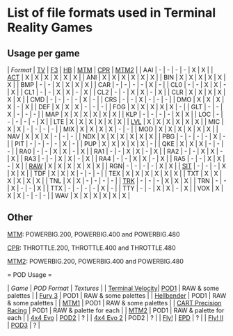 # List of file formats used in Terminal Reality Games

## Usage per game

| *Format* | [TV](TerminalVelocity.md) | [F3](Fury3.md) | [HB](Hellbender.md) | [MTM](MTM1.md) | [CPR](CartPrecisionRacing.md) | [MTM2](MTM2.md) |
| AAI | - | - | - | - | X | X |
| [ACT](ActFormatReference.md) | X | X | X | X | X | X |
| ANI | X | X | X | X | X | X |
| BIN | X | X | X | X | X | X |
| BMP | - | - | X | X | X | X |
| CAR | - | - | - | - | X | - |
| CL0 | - | - | X | X | - | X |
| CL1 | - | - | X | X | - | X |
| CL2 | - | - | X | X | - | X |
| CLR | X | X | X | X | X | X |
| CMD | - | - | - | - | X | - |
| CRS | - | - | X | - | - | - |
| DMO | X | X | X | X | - | X |
| DEF | X | X | X | - | - | - |
| FOG | X | X | X | X | X | - |
| GLT | - | - | X | - | - | - |
| MAP | X | X | X | X | X | X |
| KLP | - | - | - | - | X | X |
| LOC | - | - | - | - | - | X |
| LTE | X | X | X | X | X | X |
| [LVL](LvlFormatReference.md) | X | X | X | X | X | X |
| MIC | X | X | - | - | - | - |
| MIX | X | X | X | X | - | - |
| MOD | X | X | X | X | X | X |
| NAV | X | X | X | - | - | - |
| NDX | X | X | X | X | X | X |
| PBG | - | - | - | - | X | - |
| PIT | - | - | - | - | X | - |
| PUP | X | X | X | X | X | - |
| QKE | X | X | X | - | - | - |
| RA0 | - | - | X | X | - | X |
| RA1 | - | - | X | X | - | X |
| RA2 | - | - | X | X | - | X |
| RA3 | - | - | X | X | - | X |
| RA4 | - | - | X | X | - | X |
| RA5 | - | - | X | X | - | X |
| [RAW](RawFormatReference.md) | X | X | X | X | X | X |
| RGN| - | - | - | - | X | X |
| [SIT](SitFormatReference.md) | - | - | - | X | X | X |
| TDF | X | X | X | - | - | - |
| TEX | X | X | X | X | X | X |
| TXT | X | X | X | X | X | X |
| TNL | X | X | - | - | - | - |
| [TRK](TrkFormatReference.md) | - | - | - | X | X | X |
| TRN | - | - | X | - | - | X |
| TTX | - | - | - | - | X | - |
| TTY | - | - | X | X | - | X |
| VOX | X | X | X | - | - | - |
| WAV | X | X | X | X | X | X |

## Other

[MTM](MTM1.md): POWERBIG.200, POWERBIG.400 and POWERBIG.480

[CPR](CartPrecisionRacing.md): THROTTLE.200, THROTTLE.400 and THROTTLE.480

[MTM2](MTM2.md): POWERBIG.200, POWERBIG.400 and POWERBIG.480

= POD Usage =

| *Game*              | *POD Format* | *Textures* |
| [Terminal Velocity](TerminalVelocity.md)| [POD1](Pod1FormatReference.md)  | RAW & some palettes |
| [Fury 3](Fury3.md)             | POD1 | RAW & some palettes |
| [Hellbender](Hellbender.md)        				| POD1 | RAW & some palettes |
| [MTM1](MTM1.md)              | POD1 | RAW & some palettes |
| [CART Precision Racing](CartPrecisionRacing.md) | POD1 | RAW & palette for each |
| [MTM2](MTM2.md)              | POD1 | RAW & palette for each |
| [4x4 Evo](4x4Evo1.md)   | [POD2](Pod2FormatReference.md) | ? |
| [4x4 Evo 2](4x4Evo2.md) | POD2 | ? |
| [Fly!](Fly1.md)          | [EPD](EpdFormatReference.md)    | ? |
| [Fly! II](Fly2.md)       | [POD3](Pod3FormatReference.md)  | ? |